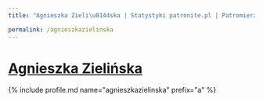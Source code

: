 ```yaml
---
title: "Agnieszka Zieli\u0144ska | Statystyki patronite.pl | Patromierz"

permalink: /agnieszkazielinska
---
```


# [Agnieszka Zielińska](https://patronite.pl/agnieszkazielinska)

{% include profile.md name="agnieszkazielinska" prefix="a" %}
